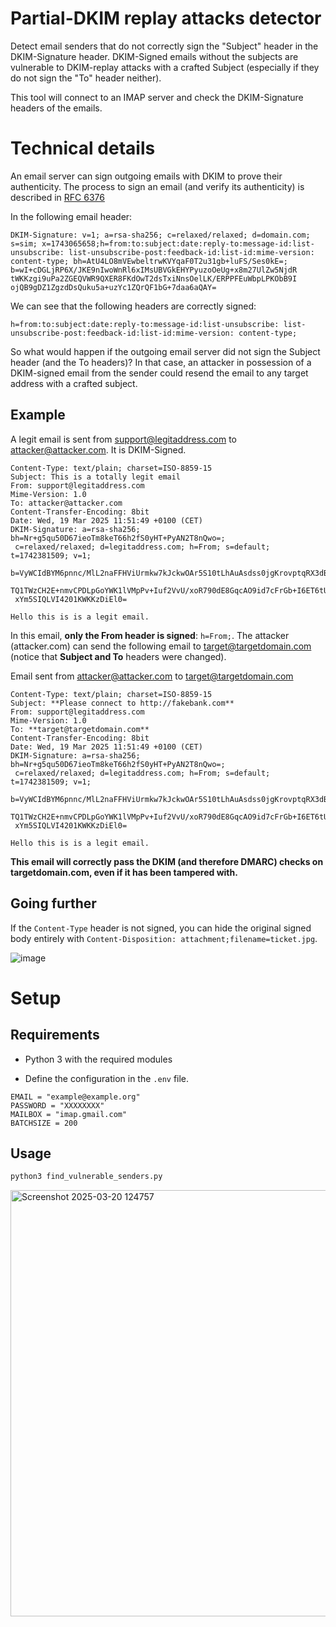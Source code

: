 # Partial-DKIM replay attacks detector
Detect email senders that do not correctly sign the "Subject" header in the DKIM-Signature header. DKIM-Signed emails without the subjects are vulnerable to DKIM-replay attacks with a crafted Subject (especially if they do not sign the "To" header neither).

This tool will connect to an IMAP server and check the DKIM-Signature headers of the emails. 

# Technical details
An email server can sign outgoing emails with DKIM to prove their authenticity.  The process to sign an email (and verify its authenticity) is described in [RFC 6376](https://datatracker.ietf.org/doc/html/rfc6376)

In the following email header:

`DKIM-Signature: v=1; a=rsa-sha256; c=relaxed/relaxed; d=domain.com; s=sim; x=1743065658;h=from:to:subject:date:reply-to:message-id:list-unsubscribe: list-unsubscribe-post:feedback-id:list-id:mime-version: content-type; bh=AtU4LO8mVEwbeltrwKVYqaF0T2u31gb+luFS/Ses0kE=; b=wI+cDGLjRP6X/JKE9nIwoWnRl6xIMsUBVGkEHYPyuzoOeUg+x8m27UlZw5NjdR tWKKzgi9uPa2ZGEQVWR9QXER8FKdOwT2dsTxiNnsOelLK/ERPPFEuWbpLPKObB9I ojQB9gDZ1ZgzdDsQuku5a+uzYc1ZQrQF1bG+7daa6aQAY=`

We can see that the following headers are correctly signed:

`h=from:to:subject:date:reply-to:message-id:list-unsubscribe: list-unsubscribe-post:feedback-id:list-id:mime-version: content-type;`

So what would happen if the outgoing email server did not sign the Subject header (and the To headers)?
In that case, an attacker in possession of a DKIM-signed email from the sender could resend the email to any target address with a crafted subject.

## Example
A legit email is sent from support@legitaddress.com to attacker@attacker.com. It is DKIM-Signed.

```
Content-Type: text/plain; charset=ISO-8859-15
Subject: This is a totally legit email
From: support@legitaddress.com
Mime-Version: 1.0
To: attacker@attacker.com
Content-Transfer-Encoding: 8bit
Date: Wed, 19 Mar 2025 11:51:49 +0100 (CET)
DKIM-Signature: a=rsa-sha256; bh=Nr+g5qu50D67ieoTm8keT66h2fS0yHT+PyAN2T8nQwo=;
 c=relaxed/relaxed; d=legitaddress.com; h=From; s=default; t=1742381509; v=1;
 b=VyWCIdBYM6pnnc/MlL2naFFHViUrmkw7kJckwOAr5S10tLhAuAsdss0jgKrovptqRX3dBc9w
 TQ1TWzCH2E+nmvCPDLpGoYWK1lVMpPv+Iuf2VvU/xoR790dE8GqcAO9id7cFrGb+I6ET6tUf9fb
 xYm5SIQLVI4201KWKKzDiEl0=

Hello this is is a legit email. 
```

In this email, **only the From header is signed**: `h=From;`. The attacker (attacker.com) can send the following email to target@targetdomain.com (notice that **Subject and To** headers were changed). 

Email sent from attacker@attacker.com to target@targetdomain.com
```
Content-Type: text/plain; charset=ISO-8859-15
Subject: **Please connect to http://fakebank.com**
From: support@legitaddress.com
Mime-Version: 1.0
To: **target@targetdomain.com**
Content-Transfer-Encoding: 8bit
Date: Wed, 19 Mar 2025 11:51:49 +0100 (CET)
DKIM-Signature: a=rsa-sha256; bh=Nr+g5qu50D67ieoTm8keT66h2fS0yHT+PyAN2T8nQwo=;
 c=relaxed/relaxed; d=legitaddress.com; h=From; s=default; t=1742381509; v=1;
 b=VyWCIdBYM6pnnc/MlL2naFFHViUrmkw7kJckwOAr5S10tLhAuAsdss0jgKrovptqRX3dBc9w
 TQ1TWzCH2E+nmvCPDLpGoYWK1lVMpPv+Iuf2VvU/xoR790dE8GqcAO9id7cFrGb+I6ET6tUf9fb
 xYm5SIQLVI4201KWKKzDiEl0=

Hello this is is a legit email. 
```

**This email will correctly pass the DKIM (and therefore DMARC) checks on targetdomain.com, even if it has been tampered with.** 

## Going further
If the `Content-Type` header is not signed, you can hide the original signed body entirely with
`Content-Disposition: attachment;filename=ticket.jpg`.

![image](https://github.com/user-attachments/assets/7e306e26-d089-43a4-a255-5c7928a88ba7)


# Setup
## Requirements
- Python 3 with the required modules

- Define the configuration in the `.env` file.
  
```
EMAIL = "example@example.org"
PASSWORD = "XXXXXXXX"
MAILBOX = "imap.gmail.com"
BATCHSIZE = 200
```

## Usage
```bash
python3 find_vulnerable_senders.py
```
<img width="682" alt="Screenshot 2025-03-20 124757" src="https://github.com/user-attachments/assets/b8b17173-66a4-43cd-a50c-7f3a5c91c27d" />



